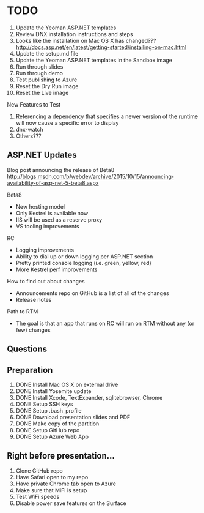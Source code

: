 
# TODO

1. Update the Yeoman ASP.NET templates
1. Review DNX installation instructions and steps
 1. Looks like the installation on Mac OS X has changed??? http://docs.asp.net/en/latest/getting-started/installing-on-mac.html
1. Update the setup.md file
1. Update the Yeoman ASP.NET templates in the Sandbox image
1. Run through slides
1. Run through demo
1. Test publishing to Azure
1. Reset the Dry Run image
1. Reset the Live image

New Features to Test

1. Referencing a dependency that specifies a newer version of the runtime will
now cause a specific error to display
1. dnx-watch
1. Others???

## ASP.NET Updates

Blog post announcing the release of Beta8
	http://blogs.msdn.com/b/webdev/archive/2015/10/15/announcing-availability-of-asp-net-5-beta8.aspx

Beta8

* New hosting model
* Only Kestrel is available now
* IIS will be used as a reserve proxy
* VS tooling improvements

RC

* Logging improvements
* Ability to dial up or down logging per ASP.NET section
* Pretty printed console logging (i.e. green, yellow, red)
* More Kestrel perf improvements

How to find out about changes

* Announcements repo on GitHub is a list of all of the changes
* Release notes

Path to RTM

* The goal is that an app that runs on RC will run on RTM without any (or few) changes

## Questions

## Preparation

1. DONE Install Mac OS X on external drive
1. DONE Install Yosemite update
1. DONE Install Xcode, TextExpander, sqlitebrowser, Chrome
1. DONE Setup SSH keys
1. DONE Setup .bash_profile
1. DONE Download presentation slides and PDF
1. DONE Make copy of the partition
1. DONE Setup GitHub repo
1. DONE Setup Azure Web App

## Right before presentation...

1. Clone GitHub repo
1. Have Safari open to my repo
1. Have private Chrome tab open to Azure
1. Make sure that MiFi is setup
1. Test WiFi speeds
1. Disable power save features on the Surface
